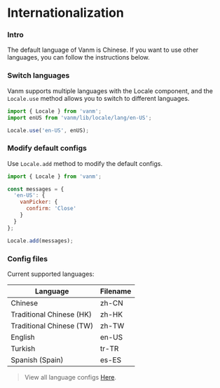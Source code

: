 # Internationalization

### Intro

The default language of Vanm is Chinese. If you want to use other languages, you can follow the instructions below.

### Switch languages

Vanm supports multiple languages with the Locale component, and the `Locale.use` method allows you to switch to different languages.

```js
import { Locale } from 'vanm';
import enUS from 'vanm/lib/locale/lang/en-US';

Locale.use('en-US', enUS);
```

### Modify default configs

Use `Locale.add` method to modify the default configs.

```js
import { Locale } from 'vanm';

const messages = {
  'en-US': {
    vanPicker: {
      confirm: 'Close'
    }
  }
};

Locale.add(messages);
```

### Config files

Current supported languages:

| Language | Filename |
|------|------|
| Chinese | zh-CN |
| Traditional Chinese (HK) | zh-HK |
| Traditional Chinese (TW) | zh-TW |
| English | en-US |
| Turkish | tr-TR |
| Spanish (Spain) | es-ES |

> View all language configs [Here](https://github.com/sosout/vanm/tree/dev/src/locale/lang).
